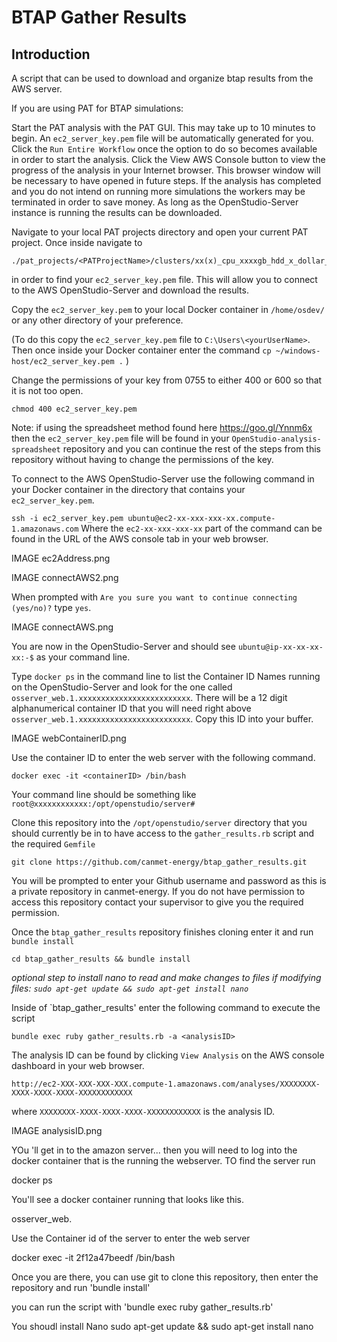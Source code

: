 # BTAP Gather Results

## Introduction

A script that can be used to download and organize btap results from the AWS server.

If you are using PAT for BTAP simulations:

Start the PAT analysis with the PAT GUI.  This may take up to 10 minutes to begin.  An `ec2_server_key.pem` file will be automatically generated for you.  Click the `Run Entire Workflow` once the option to do so becomes available in order to start the analysis.  Click the View AWS Console button to view the progress of the analysis in your Internet browser.  This browser window will be necessary to have opened in future steps.  If the analysis has completed and you do not intend on running more simulations the workers may be terminated in order to save money.  As long as the OpenStudio-Server instance is running the results can be downloaded.

Navigate to your local PAT projects directory and open your current PAT project.  Once inside navigate to 
```
./pat_projects/<PATProjectName>/clusters/xx(x)_cpu_xxxxgb_hdd_x_dollar_per_hour/
```
in order to find your `ec2_server_key.pem` file.  This will allow you to connect to the AWS OpenStudio-Server and download the results.

Copy the `ec2_server_key.pem` to your local Docker container in `/home/osdev/` or any other directory of your preference.

(To do this copy the `ec2_server_key.pem` file to `C:\Users\<yourUserName>`.  Then once inside your Docker container enter the command `cp ~/windows-host/ec2_server_key.pem .` )

Change the permissions of your key from 0755 to either 400 or 600 so that it is not too open.

`chmod 400 ec2_server_key.pem`

Note: if using the spreadsheet method found here https://goo.gl/Ynnm6x then the `ec2_server_key.pem` file will be found in your `OpenStudio-analysis-spreadsheet` repository and you can continue the rest of the steps from this repository without having to change the permissions of the key.

To connect to the AWS OpenStudio-Server use the following command in your Docker container in the directory that contains your `ec2_server_key.pem`.

`ssh -i ec2_server_key.pem ubuntu@ec2-xx-xxx-xxx-xx.compute-1.amazonaws.com` Where the `ec2-xx-xxx-xxx-xx` part of the command can be found in the URL of the AWS console tab in your web browser.

IMAGE ec2Address.png

IMAGE connectAWS2.png 

When prompted with `Are you sure you want to continue connecting (yes/no)?` type `yes`.

IMAGE connectAWS.png

You are now in the OpenStudio-Server and should see `ubuntu@ip-xx-xx-xx-xx:-$` as your command line.

Type `docker ps` in the command line to list the Container ID Names running on the OpenStudio-Server and look for the one called `osserver_web.1.xxxxxxxxxxxxxxxxxxxxxxxxx`.  There will be a 12 digit alphanumerical container ID that you will need right above `osserver_web.1.xxxxxxxxxxxxxxxxxxxxxxxxx`. Copy this ID into your buffer.

IMAGE webContainerID.png

Use the container ID to enter the web server with the following command.

`docker exec -it <containerID> /bin/bash`

Your command line should be something like `root@xxxxxxxxxxxx:/opt/openstudio/server#`

Clone this repository into the `/opt/openstudio/server` directory that you should currently be in to have access to the `gather_results.rb` script and the required `Gemfile`

`git clone https://github.com/canmet-energy/btap_gather_results.git`

You will be prompted to enter your Github username and password as this is a private repository in canmet-energy.  If you do not have permission to access this repository contact your supervisor to give you the required permission.

Once the `btap_gather_results` repository finishes cloning enter it and run `bundle install`

`cd btap_gather_results && bundle install`

*optional step to install nano to read and make changes to files if modifying files: `sudo apt-get update && sudo apt-get install nano`*

Inside of `btap_gather_results' enter the following command to execute the script

`bundle exec ruby gather_results.rb -a <analysisID>`
  
The analysis ID can be found by clicking `View Analysis` on the AWS console dashboard in your web browser.

`http://ec2-XXX-XXX-XXX-XXX.compute-1.amazonaws.com/analyses/XXXXXXXX-XXXX-XXXX-XXXX-XXXXXXXXXXXX`

where `XXXXXXXX-XXXX-XXXX-XXXX-XXXXXXXXXXXX` is the analysis ID.



IMAGE analysisID.png

YOu 'll get in to the amazon server... then you will need to log into the docker container that is the running the webserver. TO find the server run 

docker ps

You'll see a docker container running that looks like this. 

osserver_web.

Use the Container id of the server to enter the web server

docker exec -it 2f12a47beedf /bin/bash

Once you are there, you can use git to clone this repository, then enter the repository and run 'bundle install' 

you can run the script with 'bundle exec ruby gather_results.rb'

You shoudl install Nano
sudo apt-get update && sudo apt-get install nano


